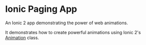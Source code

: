 # Ionic Paging App
An Ionic 2 app demonstrating the power of web animations.

It demonstrates how to create powerful animations using Ionic 2's [Animation](https://github.com/driftyco/ionic/blob/2.0/src/animations/animation.ts) class.
